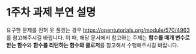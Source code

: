 # 1주차 과제 부연 설명

요구한 문제를 전혀 못 풀겠는 경우 https://opentutorials.org/module/570/4963 를 참고해주시길 바랍니다. 이 때, 해당 문서에서 참고하는 주제는 **함수를 매개 변수로 받는 함수**와 **함수를 리턴하는 함수와 클로저**를 참고해서 수행해주시길 바랍니다.
